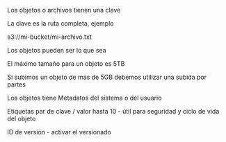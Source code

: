 
Los objetos o archivos tienen una clave

La clave es la ruta completa, ejemplo

s3://mi-bucket/mi-archivo.txt

Los objetos pueden ser lo que sea

El máximo tamaño para un objeto es 5TB

Si subimos un objeto de mas de 5GB debemos utilizar una subida por partes

Los objetos tiene Metadatos del sistema o del usuario

Etiquetas par de clave / valor hasta 10 - útil para seguridad y ciclo de vida del objeto

ID de versión - activar el versionado 


